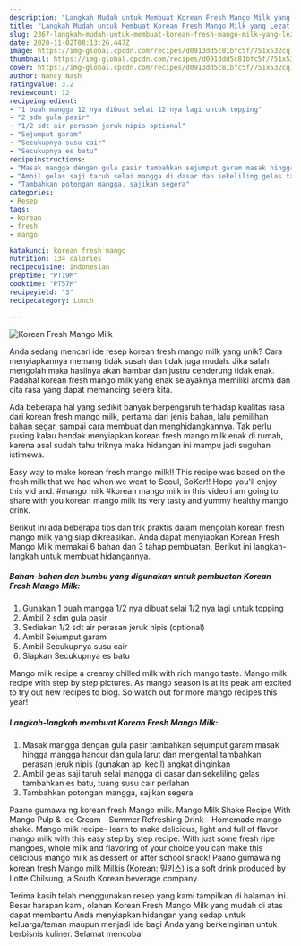 ```yaml
---
description: "Langkah Mudah untuk Membuat Korean Fresh Mango Milk yang Lezat Sekali"
title: "Langkah Mudah untuk Membuat Korean Fresh Mango Milk yang Lezat Sekali"
slug: 2367-langkah-mudah-untuk-membuat-korean-fresh-mango-milk-yang-lezat-sekali
date: 2020-11-02T08:13:26.447Z
image: https://img-global.cpcdn.com/recipes/d0913dd5c81bfc5f/751x532cq70/korean-fresh-mango-milk-foto-resep-utama.jpg
thumbnail: https://img-global.cpcdn.com/recipes/d0913dd5c81bfc5f/751x532cq70/korean-fresh-mango-milk-foto-resep-utama.jpg
cover: https://img-global.cpcdn.com/recipes/d0913dd5c81bfc5f/751x532cq70/korean-fresh-mango-milk-foto-resep-utama.jpg
author: Nancy Nash
ratingvalue: 3.2
reviewcount: 12
recipeingredient:
- "1 buah mangga 12 nya dibuat selai 12 nya lagi untuk topping"
- "2 sdm gula pasir"
- "1/2 sdt air perasan jeruk nipis optional"
- "Sejumput garam"
- "Secukupnya susu cair"
- "Secukupnya es batu"
recipeinstructions:
- "Masak mangga dengan gula pasir tambahkan sejumput garam masak hingga mangga hancur dan gula larut dan mengental tambahkan perasan jeruk nipis (gunakan api kecil) angkat dinginkan"
- "Ambil gelas saji taruh selai mangga di dasar dan sekeliling gelas tambahkan es batu, tuang susu cair perlahan"
- "Tambahkan potongan mangga, sajikan segera"
categories:
- Resep
tags:
- korean
- fresh
- mango

katakunci: korean fresh mango 
nutrition: 134 calories
recipecuisine: Indonesian
preptime: "PT19M"
cooktime: "PT57M"
recipeyield: "3"
recipecategory: Lunch

---
```



![Korean Fresh Mango Milk](https://img-global.cpcdn.com/recipes/d0913dd5c81bfc5f/751x532cq70/korean-fresh-mango-milk-foto-resep-utama.jpg)

Anda sedang mencari ide resep korean fresh mango milk yang unik? Cara menyiapkannya memang tidak susah dan tidak juga mudah. Jika salah mengolah maka hasilnya akan hambar dan justru cenderung tidak enak. Padahal korean fresh mango milk yang enak selayaknya memiliki aroma dan cita rasa yang dapat memancing selera kita.

Ada beberapa hal yang sedikit banyak berpengaruh terhadap kualitas rasa dari korean fresh mango milk, pertama dari jenis bahan, lalu pemilihan bahan segar, sampai cara membuat dan menghidangkannya. Tak perlu pusing kalau hendak menyiapkan korean fresh mango milk enak di rumah, karena asal sudah tahu triknya maka hidangan ini mampu jadi suguhan istimewa.

Easy way to make korean fresh mango milk!! This recipe was based on the fresh milk that we had when we went to Seoul, SoKor!! Hope you&#39;ll enjoy this vid and. #mango milk #korean mango milk in this video i am going to share with you korean mango milk its very tasty and yummy healthy mango drink.


Berikut ini ada beberapa tips dan trik praktis dalam mengolah korean fresh mango milk yang siap dikreasikan. Anda dapat menyiapkan Korean Fresh Mango Milk memakai 6 bahan dan 3 tahap pembuatan. Berikut ini langkah-langkah untuk membuat hidangannya.

<!--inarticleads1-->

##### Bahan-bahan dan bumbu yang digunakan untuk pembuatan Korean Fresh Mango Milk:

1. Gunakan 1 buah mangga 1/2 nya dibuat selai 1/2 nya lagi untuk topping
1. Ambil 2 sdm gula pasir
1. Sediakan 1/2 sdt air perasan jeruk nipis (optional)
1. Ambil Sejumput garam
1. Ambil Secukupnya susu cair
1. Siapkan Secukupnya es batu


Mango milk recipe a creamy chilled milk with rich mango taste. Mango milk recipe with step by step pictures. As mango season is at its peak am excited to try out new recipes to blog. So watch out for more mango recipes this year! 

<!--inarticleads2-->

##### Langkah-langkah membuat Korean Fresh Mango Milk:

1. Masak mangga dengan gula pasir tambahkan sejumput garam masak hingga mangga hancur dan gula larut dan mengental tambahkan perasan jeruk nipis (gunakan api kecil) angkat dinginkan
1. Ambil gelas saji taruh selai mangga di dasar dan sekeliling gelas tambahkan es batu, tuang susu cair perlahan
1. Tambahkan potongan mangga, sajikan segera


Paano gumawa ng korean fresh Mango milk. Mango Milk Shake Recipe With Mango Pulp &amp; Ice Cream - Summer Refreshing Drink - Homemade mango shake. Mango milk recipe- learn to make delicious, light and full of flavor mango milk with this easy step by step recipe. With just some fresh ripe mangoes, whole milk and flavoring of your choice you can make this delicious mango milk as dessert or after school snack! Paano gumawa ng korean fresh Mango milk Milkis (Korean: 밀키스) is a soft drink produced by Lotte Chilsung, a South Korean beverage company. 

Terima kasih telah menggunakan resep yang kami tampilkan di halaman ini. Besar harapan kami, olahan Korean Fresh Mango Milk yang mudah di atas dapat membantu Anda menyiapkan hidangan yang sedap untuk keluarga/teman maupun menjadi ide bagi Anda yang berkeinginan untuk berbisnis kuliner. Selamat mencoba!
